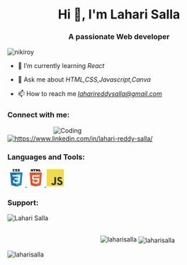 <h1 align="center">Hi 👋, I'm Lahari Salla</h1>
<h3 align="center">A passionate Web developer</h3>

<p align="left"> <img src="https://komarev.com/ghpvc/?username=nikiroy&label=Profile%20views&color=0e75b6&style=flat" alt="nikiroy" /> </p>

- 🌱 I’m currently learning *React*

- 💬 Ask me about *HTML,CSS,Javascript,Canva*

- 📫 How to reach me *laharireddysalla@gmail.com*

<h3 align="left">Connect with me:</h3>
<img align="right" alt="Coding" width="400" src="https://user-images.githubusercontent.com/53649201/98462016-ee51fa80-21d6-11eb-92b9-393853f5490b.gif
"

<p align="left">
<a href="https://www.linkedin.com/in/lahari-reddy-salla/" target="blank"><img align="center" src="https://raw.githubusercontent.com/rahuldkjain/github-profile-readme-generator/master/src/images/icons/Social/linked-in-alt.svg" alt="https://www.linkedin.com/in/lahari-reddy-salla/" height="30" width="40" /></a>
</p>

<h3 align="left">Languages and Tools:</h3>
<p align="left"> <a href="https://www.w3schools.com/css/" target="_blank" rel="noreferrer"> <img src="https://raw.githubusercontent.com/devicons/devicon/master/icons/css3/css3-original-wordmark.svg" alt="css3" width="40" height="40"/> </a> <a href="https://www.w3.org/html/" target="_blank" rel="noreferrer">  </a> <a href="https://git-scm.com/" target="_blank" rel="noreferrer"> <img src="https://raw.githubusercontent.com/devicons/devicon/master/icons/html5/html5-original-wordmark.svg" alt="html5" width="40" height="40"/> </a> <a href="https://developer.mozilla.org/en-US/docs/Web/JavaScript" target="_blank" rel="noreferrer"> <img src="https://raw.githubusercontent.com/devicons/devicon/master/icons/javascript/javascript-original.svg" alt="javascript" width="40" height="40"/> </a> </p>

<h3 align="left">Support:</h3>
<p><a href="https://www.buymeacoffee.com/Lahari Salla"> <img align="left" src="https://cdn.buymeacoffee.com/buttons/v2/default-yellow.png" height="50" width="210" alt="Lahari Salla" /></a></p><br><br>

<p><img align="left" src="https://github-readme-stats.vercel.app/api/top-langs?username=laharisalla&show_icons=true&locale=en&layout=compact" alt="laharisalla" /></p>

<p>&nbsp;<img align="center" src="https://github-readme-stats.vercel.app/api?username=nikiroy&show_icons=true&locale=en" alt="laharisalla" /></p>

<p><img align="center" src="https://github-readme-streak-stats.herokuapp.com/?user=laharisalla&" alt="laharisalla" /></p>
